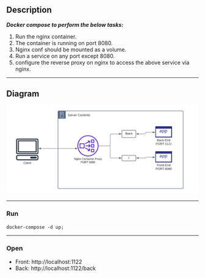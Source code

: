## Description
***Docker compose to perform the below tasks:***
1. Run the nginx container.
2. The container is running on port 8080.
3. Nginx conf should be mounted as a volume.
4. Run a service on any port except 8080.
5. configure the reverse proxy on nginx to access the above service via nginx.
---
## Diagram
![Diagram](diagram.png)

---
### Run
  `docker-compose -d up;
`

---
### Open
* Front: http://localhost:1122
* Back: http://localhost:1122/back

